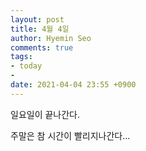 ```yaml
---
layout: post
title: 4월 4일
author: Hyemin Seo
comments: true
tags:
- today
- 
date: 2021-04-04 23:55 +0900
---
```

일요일이 끝나간다.

주말은 참 시간이 빨리지나간다...
